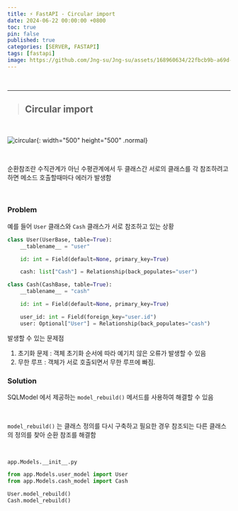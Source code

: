 ```yaml
---
title: ⚡ FastAPI - Circular import
date: 2024-06-22 00:00:00 +0800
toc: true
pin: false
published: true
categories: [SERVER, FASTAPI]
tags: [fastapi]
image: https://github.com/Jng-su/Jng-su/assets/168960634/22fbcb9b-a69d-4154-9519-07c66b8a7681
---
```


<br>

---

> ## Circular import

<br>

![circular](https://github.com/Jng-su/Jng-su/assets/168960634/db9bdcd0-77b8-4f1d-83af-caa21d4450aa){: width="500" height="500" .normal}

<br>

순환참조란 수직관계가 아닌 수평관계에서 두 클래스간 서로의 클래스를 각 참조하려고 하면 메소드 호출할때마다 에러가 발생함

<br>

### Problem

예를 들어 `User` 클래스와 `Cash` 클래스가 서로 참조하고 있는 상황

```python
class User(UserBase, table=True):
    __tablename__ = "user"

    id: int = Field(default=None, primary_key=True)

    cash: list["Cash"] = Relationship(back_populates="user")
```

```python
class Cash(CashBase, table=True):
    __tablename__ = "cash"

    id: int = Field(default=None, primary_key=True)

    user_id: int = Field(foreign_key="user.id")
    user: Optional["User"] = Relationship(back_populates="cash")
```

발생할 수 있는 문제점
1. 초기화 문제 : 객체 초기화 순서에 따라 예기치 않은 오류가 발생할 수 있음
2. 무한 루프 : 객체가 서로 호출되면서 무한 루프에 빠짐.

### Solution

SQLModel 에서 제공하는 `model_rebuild()` 메서드를 사용하여 해결할 수 있음

<br>

`model_rebuild()` 는 클래스 정의를 다시 구축하고 필요한 경우 참조되는 다른 클래스의 정의를 찾아 순환 참조를 해결함

<br>

`app.Models.__init__.py`

```python
from app.Models.user_model import User
from app.Models.cash_model import Cash

User.model_rebuild()
Cash.model_rebuild()
```